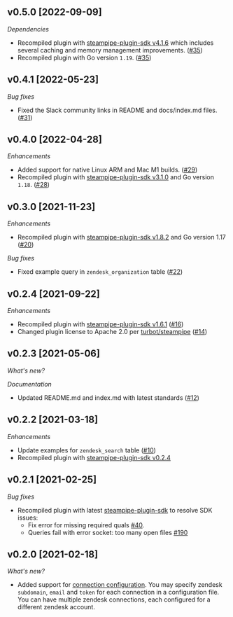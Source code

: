 ## v0.5.0 [2022-09-09]

_Dependencies_

- Recompiled plugin with [steampipe-plugin-sdk v4.1.6](https://github.com/turbot/steampipe-plugin-sdk/blob/main/CHANGELOG.md#v416-2022-09-02) which includes several caching and memory management improvements. ([#35](https://github.com/turbot/steampipe-plugin-zendesk/pull/35))
- Recompiled plugin with Go version `1.19`. ([#35](https://github.com/turbot/steampipe-plugin-zendesk/pull/35))

## v0.4.1 [2022-05-23]

_Bug fixes_

- Fixed the Slack community links in README and docs/index.md files. ([#31](https://github.com/turbot/steampipe-plugin-zendesk/pull/31))

## v0.4.0 [2022-04-28]

_Enhancements_

- Added support for native Linux ARM and Mac M1 builds. ([#29](https://github.com/turbot/steampipe-plugin-zendesk/pull/29))
- Recompiled plugin with [steampipe-plugin-sdk v3.1.0](https://github.com/turbot/steampipe-plugin-sdk/blob/main/CHANGELOG.md#v310--2022-03-30) and Go version `1.18`. ([#28](https://github.com/turbot/steampipe-plugin-zendesk/pull/28))

## v0.3.0 [2021-11-23]

_Enhancements_

- Recompiled plugin with [steampipe-plugin-sdk v1.8.2](https://github.com/turbot/steampipe-plugin-sdk/blob/main/CHANGELOG.md#v182--2021-11-22) and Go version 1.17 ([#20](https://github.com/turbot/steampipe-plugin-zendesk/pull/20))

_Bug fixes_

  - Fixed example query in `zendesk_organization` table ([#22](https://github.com/turbot/steampipe-plugin-zendesk/pull/22))

## v0.2.4 [2021-09-22]

_Enhancements_

- Recompiled plugin with [steampipe-plugin-sdk v1.6.1](https://github.com/turbot/steampipe-plugin-sdk/blob/main/CHANGELOG.md#v161--2021-09-21) ([#16](https://github.com/turbot/steampipe-plugin-zendesk/pull/16))
- Changed plugin license to Apache 2.0 per [turbot/steampipe](https://github.com/turbot/steampipe/issues/488) ([#14](https://github.com/turbot/steampipe-plugin-zendesk/pull/14))

## v0.2.3 [2021-05-06]

_What's new?_

_Documentation_

- Updated README.md and index.md with latest standards ([#12](https://github.com/turbot/steampipe-plugin-zendesk/pull/12))

## v0.2.2 [2021-03-18]

_Enhancements_

- Update examples for `zendesk_search` table ([#10](https://github.com/turbot/steampipe-plugin-zendesk/pull/10))
- Recompiled plugin with [steampipe-plugin-sdk v0.2.4](https://github.com/turbot/steampipe-plugin-sdk/blob/main/CHANGELOG.md#v024-2021-03-16)

## v0.2.1 [2021-02-25]

_Bug fixes_

- Recompiled plugin with latest [steampipe-plugin-sdk](https://github.com/turbot/steampipe-plugin-sdk) to resolve SDK issues:
  - Fix error for missing required quals [#40](https://github.com/turbot/steampipe-plugin-sdk/issues/42).
  - Queries fail with error socket: too many open files [#190](https://github.com/turbot/steampipe/issues/190)

## v0.2.0 [2021-02-18]

_What's new?_

- Added support for [connection configuration](https://github.com/turbot/steampipe-plugin-zendesk/blob/main/docs/index.md#connection-configuration). You may specify zendesk `subdomain`, `email` and `token` for each connection in a configuration file. You can have multiple zendesk connections, each configured for a different zendesk account.
